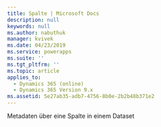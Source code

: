 ```yaml
---
title: Spalte | Microsoft Docs
description: null
keywords: null
ms.author: nabuthuk
manager: kvivek
ms.date: 04/23/2019
ms.service: powerapps
ms.suite: ''
ms.tgt_pltfrm: ''
ms.topic: article
applies_to:
  - Dynamics 365 (online)
  - Dynamics 365 Version 9.x
ms.assetid: 5e27ab35-adb7-4756-8b0e-2b2b48b371e2
---
```


Metadaten über eine Spalte in einem Dataset